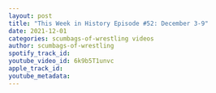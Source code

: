 ```yaml
---
layout: post
title: "This Week in History Episode #52: December 3-9"
date: 2021-12-01
categories: scumbags-of-wrestling videos
author: scumbags-of-wrestling
spotify_track_id: 
youtube_video_id: 6k9b5T1unvc
apple_track_id: 
youtube_metadata: 
---
```


